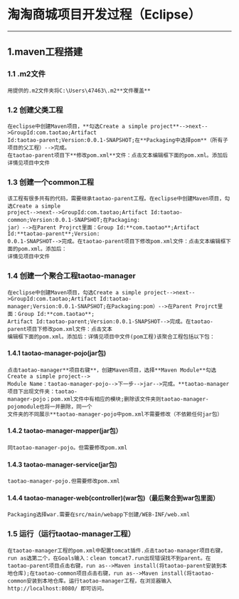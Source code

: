 # 淘淘商城项目开发过程（Eclipse）
* * *
## 1.maven工程搭建
### 1.1 .m2文件
	用提供的.m2文件夹将C:\Users\47463\.m2**文件覆盖**
### 1.2 创建父类工程
	在eclipse中创建Maven项目，**勾选Create a simple project**-->next-->GroupId:com.taotao;Artifact 
	Id:taotao-parent;Version:0.0.1-SNAPSHOT;在**Packaging中选择pom**（所有子项目的父工程）-->完成。
	在taotao-parent项目下**修改pom.xml**文件：点击文本编辑框下面的pom.xml。添加后详情见项目中文件
### 1.3 创建一个common工程
	该工程有很多共有的代码，需要继承taotao-parent工程。在eclipse中创建Maven项目，勾选Create a simple 
	project-->next-->GroupId:com.taotao;Artifact Id:taotao-common;Version:0.0.1-SNAPSHOT;在Packaging:
	jar）-->在Parent Projrct里面：Group Id:**com.taotao**;Artifact Id:**taotao-parent**;Version:
	0.0.1-SNAPSHOT-->完成。在taotao-parent项目下修改pom.xml文件：点击文本编辑框下面的pom.xml。添加后：
	详情见项目中文件

### 1.4 创建一个聚合工程taotao-manager
	在eclipse中创建Maven项目，勾选Create a simple project-->next-->GroupId:com.taotao;Artifact Id:taotao-
	manager;Version:0.0.1-SNAPSHOT;在Packaging:pom）-->在Parent Projrct里面：Group Id:**com.taotao**;
	Artifact Id:taotao-parent;Version:0.0.1-SNAPSHOT-->完成。在taotao-parent项目下修改pom.xml文件：点击文本
	编辑框下面的pom.xml。添加后：详情见项目中文件(pom工程)该聚合工程包括以下包：
#### 1.4.1 taotao-manager-pojo(jar包)
	点击taotao-manager**项目右键**，创建Maven项目，选择**Maven Module**勾选Create a simple project-->
	Module Name：taotao-manager-pojo-->下一步-->jar-->完成。**taotao-manager项目下出现文件夹：taotao-
	manager-pojo；pom.xml文件中有相应的模块;删除该文件夹则taotao-manager-pojomodule也将一并删除，同一个
	文件夹的不同展示**taotao-manager-pojo中pom.xml不需要修改（不依赖任何jar包）
#### 1.4.2 taotao-manager-mapper(jar包）
	同taotao-manager-pojo。但需要修改pom.xml
#### 1.4.3 taotao-manager-service(jar包)
	taotao-manager-pojo.但需要修改pom.xml
#### 1.4.4 taotao-manager-web(controller)(war包)（最后聚合到war包里面）
	Packaging选择war.需要在src/main/webapp下创建/WEB-INF/web.xml

### 1.5 运行（运行taotao-manager工程）
	在taotao-manager工程的pom.xml中配置tomcat插件.点击taotao-manager项目右键，run as选第二个，在Goals输入：clean tomcat7.run出现错误找不到parent。在taotao-parent项目点击右键，run as-->Maven install(将taotao-parent安装到本地仓库);在taotao-common项目点击右键，run as-->Maven install(将taotao-common安装到本地仓库。运行taotao-manager工程，在浏览器输入http://localhost:8080/ 即可访问。
